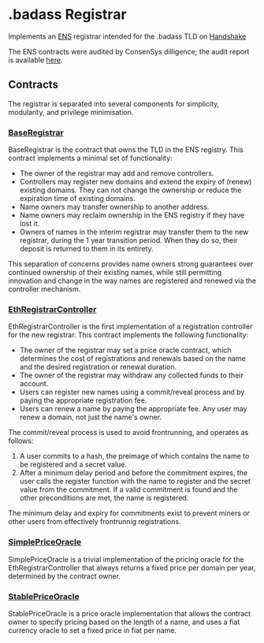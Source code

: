# .badass Registrar

Implements an [ENS](https://ens.domains/) registrar intended for the .badass TLD on [Handshake](https://handshake.org)

The ENS contracts were audited by ConsenSys dilligence; the audit report is available [here](https://github.com/ConsenSys/ens-audit-report-2019-02).

## Contracts

The registrar is separated into several components for simplicity, modularity, and privilege minimisation.

### [BaseRegistrar](https://github.com/ensdomains/ethregistrar/blob/master/contracts/BaseRegistrarImplementation.sol)

BaseRegistrar is the contract that owns the TLD in the ENS registry. This contract implements a minimal set of functionality:

 - The owner of the registrar may add and remove controllers.
 - Controllers may register new domains and extend the expiry of (renew) existing domains. They can not change the ownership or reduce the expiration time of existing domains.
 - Name owners may transfer ownership to another address.
 - Name owners may reclaim ownership in the ENS registry if they have lost it.
 - Owners of names in the interim registrar may transfer them to the new registrar, during the 1 year transition period. When they do so, their deposit is returned to them in its entirety.

This separation of concerns provides name owners strong guarantees over continued ownership of their existing names, while still permitting innovation and change in the way names are registered and renewed via the controller mechanism.

### [EthRegistrarController](https://github.com/ensdomains/ethregistrar/blob/master/contracts/ETHRegistrarController.sol)

EthRegistrarController is the first implementation of a registration controller for the new registrar. This contract implements the following functionality:

 - The owner of the registrar may set a price oracle contract, which determines the cost of registrations and renewals based on the name and the desired registration or renewal duration.
 - The owner of the registrar may withdraw any collected funds to their account.
 - Users can register new names using a commit/reveal process and by paying the appropriate registration fee.
 - Users can renew a name by paying the appropriate fee. Any user may renew a domain, not just the name's owner.

The commit/reveal process is used to avoid frontrunning, and operates as follows:

 1. A user commits to a hash, the preimage of which contains the name to be registered and a secret value.
 2. After a minimum delay period and before the commitment expires, the user calls the register function with the name to register and the secret value from the commitment. If a valid commitment is found and the other preconditions are met, the name is registered.

The minimum delay and expiry for commitments exist to prevent miners or other users from effectively frontrunnig registrations.

### [SimplePriceOracle](https://github.com/ensdomains/ethregistrar/blob/master/contracts/SimplePriceOracle.sol)

SimplePriceOracle is a trivial implementation of the pricing oracle for the EthRegistrarController that always returns a fixed price per domain per year, determined by the contract owner.

### [StablePriceOracle](https://github.com/ensdomains/ethregistrar/blob/master/contracts/StablePriceOracle.sol)

StablePriceOracle is a price oracle implementation that allows the contract owner to specify pricing based on the length of a name, and uses a fiat currency oracle to set a fixed price in fiat per name.
